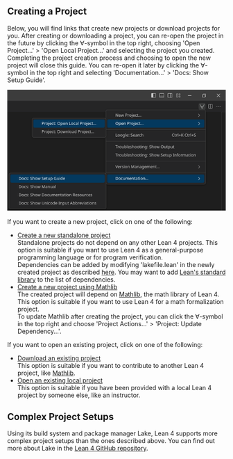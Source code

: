 ## Creating a Project
Below, you will find links that create new projects or download projects for you. After creating or downloading a project, you can re-open the project in the future by clicking the ∀-symbol in the top right, choosing 'Open Project…' > 'Open Local Project…' and selecting the project you created.  
Completing the project creation process and choosing to open the new project will close this guide. You can re-open it later by clicking the ∀-symbol in the top right and selecting 'Documentation…' > 'Docs: Show Setup Guide'.

  ![∀-symbol buttons](open-local-project_show-setup_buttons.png)

If you want to create a new project, click on one of the following:
- [Create a new standalone project](command:lean4.project.createStandaloneProject)  
  Standalone projects do not depend on any other Lean 4 projects. This option is suitable if you want to use Lean 4 as a general-purpose programming language or for program verification.  
  Dependencies can be added by modifying 'lakefile.lean' in the newly created project as described [here](https://github.com/leanprover/lean4/blob/master/src/lake/README.md#adding-dependencies). You may want to add [Lean's standard library](https://github.com/leanprover/std4) to the list of dependencies.
- [Create a new project using Mathlib](command:lean4.project.createMathlibProject)  
  The created project will depend on [Mathlib](https://github.com/leanprover-community/mathlib4), the math library of Lean 4. This option is suitable if you want to use Lean 4 for a math formalization project.  
  To update Mathlib after creating the project, you can click the ∀-symbol in the top right and choose 'Project Actions…' > 'Project: Update Dependency…'.

If you want to open an existing project, click on one of the following:
- [Download an existing project](command:lean4.project.clone)  
  This option is suitable if you want to contribute to another Lean 4 project, like [Mathlib](https://github.com/leanprover-community/mathlib4).
- [Open an existing local project](command:lean4.project.open)  
  This option is suitable if you have been provided with a local Lean 4 project by someone else, like an instructor.

## Complex Project Setups
Using its build system and package manager Lake, Lean 4 supports more complex project setups than the ones described above. You can find out more about Lake in the [Lean 4 GitHub repository](https://github.com/leanprover/lean4/blob/master/src/lake/README.md).

